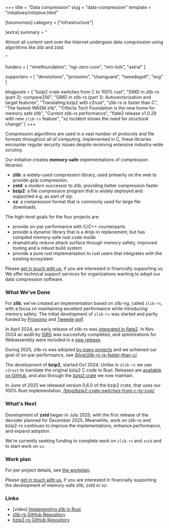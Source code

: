 +++
title = "Data compression"
slug = "data-compression"
template = "initiatives/initiative.html"

[taxonomies]
category = ["infrastructure"]

[extra]
summary = "<p>Almost all content sent over the Internet undergoes data compression using algorithms like zlib and zstd.</p>"

funders = [
    "nlnetfoundation", 
    "ngi-zero-core",
    "min-bzk",
    "astral"
]

supporters = [
    "devolutions", 
    "prossimo", 
    "chainguard", 
    "tweedegolf", 
    "isrg"
]

blogposts = [
    "bzip2 crate switches from C to 100% rust",
    "SIMD in zlib-rs (part 2): compare256",
    "SIMD in zlib-rs (part 1): Autovectorization and target features",
    "Translating bzip2 with c2rust",
    "zlib-rs is faster than C",
    "The fastest WASM zlib",
    "Trifecta Tech Foundation is the new home for memory safe zlib",
    "Current zlib-rs performance",
    "flate2 release v1.0.29 with new `zlib-rs` feature",
    "xz incident shows the need for structural change"
]
+++

Compression algorithms are used in a vast number of protocols and file formats throughout all of computing. Implemented in C, these libraries encounter regular security issues despite receiving extensive industry-wide scrutiny.

Our initiative creates **memory-safe** implementations of compression libraries:

- **zlib**: a widely-used compression library, used primarily on the web to provide gzip compression.
- **zstd**: a modern successor to zlib, providing better compression faster. 
- **bzip2**: a file compression program that is widely deployed and supported e.g. as part of zip.
- **xz**: a compression format that is commonly used for large file downloads.

The high-level goals for the four projects are:

- provide on-par performance with C/C++ counterparts
- provide a dynamic library that is a drop-in replacement, but has compiled memory-safe rust code inside
- dramatically reduce attack surface through memory safety, improved tooling and a robust build system
- provide a pure rust implementation to rust users that integrates with the existing ecosystem

Please [get in touch with us](/support), if you are interested in financially supporting us. We offer technical support services for organizations wanting to adopt our data compression software.

### What We've Done

For **zlib**, we've created an implementation based on zlib-ng, called `zlib-rs`, with a focus on maintaining excellent performance while introducing memory safety. The initial development of `zlib-rs` was started and partly funded by [Prossimo](https://www.memorysafety.org/initiative/zlib/) and [Tweede golf](https://tweedegolf.nl/en).

In April 2024, an early release of zlib-rs was [integrated in flate2](https://github.com/rust-lang/flate2-rs/releases/tag/1.0.29). In Nov 2024 an audit by [ISRG](https://www.abetterinternet.org/) was succesfully completed, and optimizations for Webassembly were included in a [new release](https://github.com/trifectatechfoundation/zlib-rs/releases).

During 2025, zlib-rs was adopted [by many projects](https://github.com/trifectatechfoundation/zlib-rs/network/dependents) and we achieved our goal of on-par performance, see [/blog/zlib-rs-is-faster-than-c/](https://trifectatech.org/blog/zlib-rs-is-faster-than-c/).

The development of **bzip2**, started Oct 2024. Unlike in `zlib-rs` we use `c2rust` to translate the original bzip2 C code to Rust. Releases are [available on GitHub](https://github.com/trifectatechfoundation/libbzip2-rs?tab=readme-ov-file#how-to-use-libbzip2-rs-in-your-project), and also through the [bzip2 crate](https://crates.io/crates/bzip2) we now maintain.

In June of 2025 we released version 0.6.0 of the bzip2 crate, that uses our 100% Rust implementation, [/blog/bzip2-crate-switches-from-c-to-rust/](https://trifectatech.org/blog/bzip2-crate-switches-from-c-to-rust/).

### What's Next

Development of **zstd** began in July 2025, with the first release of the decoder planned for December 2025. Meanwhile, work on zlib-rs and bzip2-rs continues to improve the implementations, enhance performance, and expand adoption.

We're currently seeking funding to complete work on `zlib-rs` and `zstd` and to start work on `xz`. 

### Work plan

For per project details, see [the workplan](/initiatives/workplans/data-compression).

Please [get in touch with us](/support), if you are interested in financially supporting the development of memory-safe zlib, zstd or xz.

### Links

- [video] [Implementing zlib in Rust](https://www.youtube.com/watch?v=mvzHQdCLkOY&list=PL8Q1w7Ff68DBZZbJt3ie5MUoJV5v2HeA7&index=11)
- [zlib-rs GitHub Repository](https://github.com/trifectatechfoundation/zlib-rs/)
- [bzip2-rs GitHub Repository](https://github.com/trifectatechfoundation/bzip2-rs)
